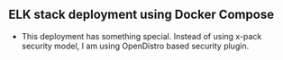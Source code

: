 ## ELK stack deployment using Docker Compose

- This deployment has something special. Instead of using x-pack security model, I am using OpenDistro based security plugin.
